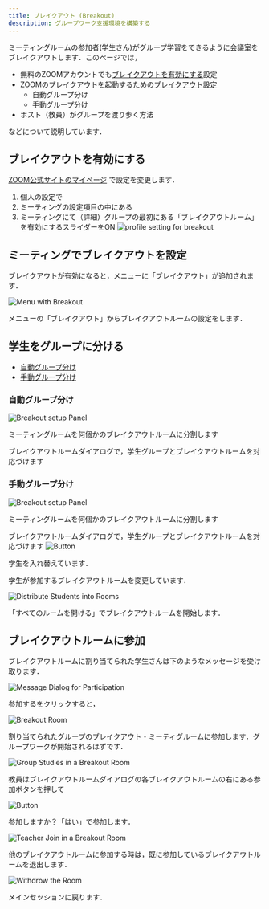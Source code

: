 ```yaml
---
title: ブレイクアウト (Breakout)
description: グループワーク支援環境を構築する
---
```


ミーティングルームの参加者(学生さん)がグループ学習をできるように会議室をブレイクアウトします．このページでは，

  - 無料のZOOMアカウントでも[ブレイクアウトを有効にする](#ブレイクアウトを有効にする)設定
  - ZOOMのブレイクアウトを起動するための[ブレイクアウト設定](#ミーティングでブレイクアウトを設定)
    - 自動グループ分け
    - 手動グループ分け
  - ホスト（教員）がグループを渡り歩く方法

などについて説明しています．

## ブレイクアウトを有効にする

[ZOOM公式サイトのマイページ](https://zoom.us/profile/setting) で設定を変更します．
  1. 個人の設定で
  1. ミーティングの設定項目の中にある
  1. ミーティングにて（詳細）グループの最初にある「ブレイクアウトルーム」を有効にするスライダーをON
![profile setting for breakout](zoom_breakout_myprof.png)

## ミーティングでブレイクアウトを設定

ブレイクアウトが有効になると，メニューに「ブレイクアウト」が追加されます．

![Menu with Breakout](zoom_menu_with_breakout.png)

メニューの「ブレイクアウト」からブレイクアウトルームの設定をします．

## 学生をグループに分ける

  - [自動グループ分け](#自動グループ分け)
  - [手動グループ分け](#手動グループ分け)

### 自動グループ分け
![Breakout setup Panel](zoom_breakout_panel.png)

ミーティングルームを何個かのブレイクアウトルームに分割します


ブレイクアウトルームダイアログで，学生グループとブレイクアウトルームを対応づけます

### 手動グループ分け

![Breakout setup Panel](zoom_breakout_panel2.jpg)

ミーティングルームを何個かのブレイクアウトルームに分割します


ブレイクアウトルームダイアログで，学生グループとブレイクアウトルームを対応づけます
![Button](trade_breakout_room.png)

学生を入れ替えています．


学生が参加するブレイクアウトルームを変更しています．

![Distribute Students into Rooms](zoom_breakout_room.png)

「すべてのルームを開ける」でブレイクアウトルームを開始します．

## ブレイクアウトルームに参加

ブレイクアウトルームに割り当てられた学生さんは下のようなメッセージを受け取ります．

![Message Dialog for Participation](zoom_breakout_join.png)

参加するをクリックすると，

![Breakout Room](zoom_breakout_room1.png)

割り当てられたグループのブレイクアウト・ミーティグルームに参加します．グループワークが開始されるはずです．

![Group Studies in a Breakout Room](unmute.png)

教員はブレイクアウトルームダイアログの各ブレイクアウトルームの右にある参加ボタンを押して

![Button](zoom_breakout_join_teacher.png)

参加しますか？「はい」で参加します．

![Teacher Join in a Breakout Room](zoom_breakout_room_with_teacher.png)

他のブレイクアウトルームに参加する時は，既に参加しているブレイクアウトルームを退出します．

![Withdrow the Room](zoom_breakout_withdrow_teacher.png)

メインセッションに戻ります．
